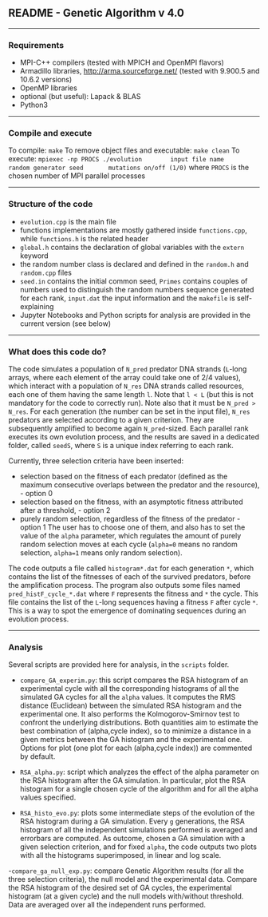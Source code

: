 ## README - Genetic Algorithm v 4.0

************************************************************************************************************************************************

### Requirements

- MPI-C++ compilers (tested with MPICH and OpenMPI flavors)
- Armadillo libraries, http://arma.sourceforge.net/ (tested with 9.900.5 and 10.6.2 versions)
- OpenMP libraries
- optional (but useful): Lapack & BLAS
- Python3

************************************************************************************************************************************************

### Compile and execute
To compile: `make`
To remove object files and executable: `make clean`
To execute: `mpiexec -np PROCS ./evolution        input file name     random generator seed       mutations on/off (1/0)` where `PROCS` is the chosen number of MPI parallel processes

************************************************************************************************************************************************

### Structure of the code
- `evolution.cpp` is the main file
- functions implementations are mostly gathered inside `functions.cpp`, while `functions.h` is the related header
- `global.h` contains the declaration of global variables with the `extern` keyword
- the random number class is declared and defined in the `random.h` and `random.cpp` files
- `seed.in` contains the initial common seed, `Primes` contains couples of numbers used to distinguish the random numbers sequence generated for each rank, `input.dat` the input information and the `makefile` is self-explaining
- Jupyter Notebooks and Python scripts for analysis are provided in the current version (see below)

************************************************************************************************************************************************

### What does this code do?

The code simulates a population of `N_pred` predator DNA strands (`L`-long arrays, where each element of the array could take one of 2/4 values), which interact with a population of `N_res` DNA strands called resources, each one of them having the same length `l`. Note that `l < L` (but this is not mandatory for the code to correctly run).
Note also that it must be `N_pred > N_res`. 
For each generation (the number can be set in the input file), `N_res` predators are selected according to a given criterion. They are subsequently amplified to become again `N_pred`-sized.
Each parallel rank executes its own evolution process, and the results are saved in a dedicated folder, called `seedS`, where `S` is a unique index referring to each rank.

Currently, three selection criteria have been inserted: 
- selection based on the fitness of each predator (defined as the maximum consecutive overlaps between the predator and the resource), - option 0
- selection based on the fitness, with an asymptotic fitness attributed after a threshold, - option 2
- purely random selection, regardless of the fitness of the predator - option 1
The user has to choose one of them, and also has to set the value of the `alpha` parameter, which regulates the amount of purely random selection moves at each cycle (`alpha=0` means no random selection, `alpha=1` means only random selection).

The code outputs a file called `histogram*.dat` for each generation `*`, which contains the list of the fitnesses of each of the survived predators, before the amplification process.
The program also outputs some files named `pred_histF_cycle_*.dat` where `F` represents the fitness and `*` the cycle. This file contains the list of the `L`-long sequences having a fitness `F` after cycle `*`. This is a way to spot the emergence of dominating sequences during an evolution process.

************************************************************************************************************************************************

### Analysis

Several scripts are provided here for analysis, in the `scripts` folder.

- `compare_GA_experim.py`: this script compares the RSA histogram of an experimental cycle with all the corresponding histograms of all the simulated GA cycles for all the `alpha` values. It computes the RMS distance (Euclidean) between the simulated RSA histogram and the experimental one. It also performs the Kolmogorov-Smirnov test to confront the underlying distributions. Both quantities aim to estimate the best combination of (alpha,cycle index), so to minimize a distance in a given metrics between the GA histogram and the experimental one.
Options for plot (one plot for each (alpha,cycle index)) are commented by default.

- `RSA_alpha.py`: script which analyzes the effect of the alpha parameter on the RSA histogram after the GA simulation. In particular, plot the RSA histogram for a single chosen cycle of the algorithm and for all the alpha values specified.

- `RSA_histo_evo.py`: plots some intermediate steps of the evolution of the RSA histogram during a GA simulation. Every `g` generations, the RSA histogram of all the independent simulations performed is averaged and errorbars are computed. As outcome, chosen a GA simulation with a given selection criterion, and for fixed `alpha`, the code outputs two plots with all the histograms superimposed, in linear and log scale.

-`compare_ga_null_exp.py`: compare Genetic Algorithm results (for all the three selection criteria), the null model and the experimental data. Compare the RSA histogram of the desired set of GA cycles, the experimental histogram (at a given cycle) and the null models with/without threshold. Data are averaged over all the independent runs performed.
